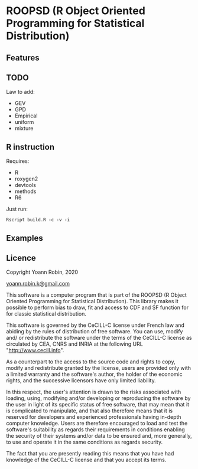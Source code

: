 # ROOPSD (R Object Oriented Programming for Statistical Distribution)

## Features

## TODO
Law to add:
- GEV
- GPD
- Empirical
- uniform
- mixture

## R instruction

Requires:
- R
- roxygen2
- devtools
- methods
- R6

Just run:
```
Rscript build.R -c -v -i
```


## Examples

## Licence

Copyright Yoann Robin, 2020

yoann.robin.k@gmail.com

This software is a computer program that is part of the ROOPSD (R Object
Oriented Programming for Statistical Distribution). This library makes it
possible to perform bias to  draw, fit and access to CDF and SF function for
for classic statistical distribution.

This software is governed by the CeCILL-C license under French law and
abiding by the rules of distribution of free software.  You can  use,
modify and/ or redistribute the software under the terms of the CeCILL-C
license as circulated by CEA, CNRS and INRIA at the following URL
"http://www.cecill.info".

As a counterpart to the access to the source code and  rights to copy,
modify and redistribute granted by the license, users are provided only
with a limited warranty  and the software's author,  the holder of the
economic rights,  and the successive licensors  have only  limited
liability.

In this respect, the user's attention is drawn to the risks associated
with loading,  using,  modifying and/or developing or reproducing the
software by the user in light of its specific status of free software,
that may mean  that it is complicated to manipulate,  and  that  also
therefore means  that it is reserved for developers  and  experienced
professionals having in-depth computer knowledge. Users are therefore
encouraged to load and test the software's suitability as regards their
requirements in conditions enabling the security of their systems and/or
data to be ensured and,  more generally, to use and operate it in the
same conditions as regards security.

The fact that you are presently reading this means that you have had
knowledge of the CeCILL-C license and that you accept its terms.


